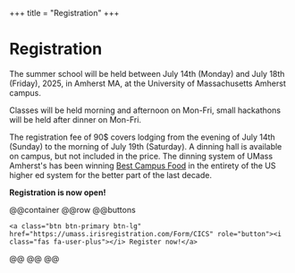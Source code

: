 +++
title = "Registration"
+++

# Registration


The summer school will be held between July 14th (Monday) and July 18th (Friday), 2025, in Amherst MA, at the University of Massachusetts Amherst campus.

Classes will be held morning and afternoon on Mon-Fri, small hackathons will be held after dinner on Mon-Fri.

The registration fee of 90\$ covers lodging from the evening of July 14th (Sunday) to the morning of July 19th (Saturday). A dinning hall is available on campus, but not included in the price. The dinning system of UMass Amherst's has been winning [Best Campus Food](https://www.umass.edu/news/article/umass-amherst-earns-no-1-spot-seventh-time-best-campus-food-rankings-princeton-review) in the entirety of the US higher ed system for the better part of the last decade.

**Registration is now open!**

@@container
@@row
@@buttons
~~~
<a class="btn btn-primary btn-lg" href="https://umass.irisregistration.com/Form/CICS" role="button"><i class="fas fa-user-plus"></i> Register now!</a>
~~~
@@
@@
@@

<!--

## Waitlist

If you could not sign up before spots ran out, please [sign up for the waitlist](https://docs.google.com/forms/d/e/1FAIpQLScgXvgGy63KMqaknLgKKeVYcNsyX9t_hRvi1LKxdjaWC8pJhw/viewform?usp=sf_link). As more spots are made available, we will notify you.

-->

<!--
## Independent attendees

If there is demand, we can make seats available to folks who want to attend the classes but want to find alternative lodging on their own. Please [express your interest in this form](https://docs.google.com/forms/d/e/1FAIpQLSdC63rMY1zZJPoM7lTb274hxQG2SF4RFtkmUjtkkytbmDOvvg/viewform?usp=sf_link) if you would like to attend in this manner. Registration for such attendance might require a small nominal fee (under \$50).

## Undergraduate participants

If you are an undergraduate interested in participating in the summer school, please apply through [this online form](https://docs.google.com/forms/d/e/1FAIpQLSekyYOvVE0zxamqDNZYUFexdQQ45X2v5b8RADsmDWyCmdfKRg/viewform?usp=sf_link).

If you are admitted your registration fee will be waived. We will attempt to provide travel grants as well.

## Attendance/Travel grants

If the cost of the event or travel to the event is prohibitive, please message the organizers at [skrastanov@umass.edu](mailto:skrastanov@umass.edu) with a brief description of your background in the field and the reasons for your interest in the summer school. We will attempt to provide travel grants, as long as you have the baseline quantum science knowledge to take advantage of the summer school.

If we can provide travel grants, there will be **NO** requirement to prove the cost of the event is prohibitive for grant applicants.
-->